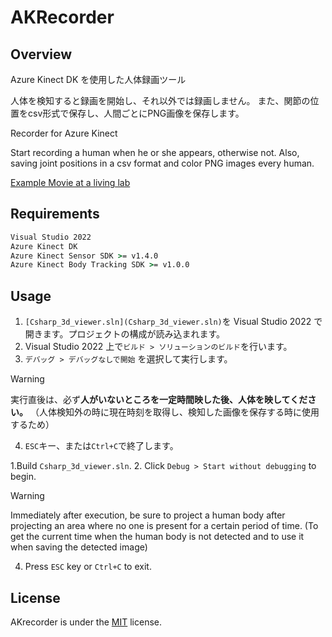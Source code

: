 # AKRecorder
## Overview
Azure Kinect DK を使用した人体録画ツール

人体を検知すると録画を開始し、それ以外では録画しません。
また、関節の位置をcsv形式で保存し、人間ごとにPNG画像を保存します。

Recorder for Azure Kinect

Start recording a human when he or she appears, otherwise not.
Also, saving joint positions in a csv format and color PNG images every human.

[Example Movie at a living lab](https://youtu.be/yrhxCEUvvkY)

## Requirements
```cmd
Visual Studio 2022
Azure Kinect DK
Azure Kinect Sensor SDK >= v1.4.0
Azure Kinect Body Tracking SDK >= v1.0.0
```

## Usage
1. `[Csharp_3d_viewer.sln](Csharp_3d_viewer.sln)`を Visual Studio 2022 で開きます。プロジェクトの構成が読み込まれます。
2. Visual Studio 2022 上で`ビルド > ソリューションのビルド`を行います。
3. `デバッグ > デバッグなしで開始` を選択して実行します。
> [!WARNING]
> 実行直後は、必ず**人がいないところを一定時間映した後、人体を映してください。**
>（人体検知外の時に現在時刻を取得し、検知した画像を保存する時に使用するため）

4. `ESC`キー、または`Ctrl+C`で終了します。

1.Build `Csharp_3d_viewer.sln`.
2. Click `Debug > Start without debugging` to begin.
> [!WARNING]
> Immediately after execution, be sure to project a human body after projecting an area where no one is present for a certain period of time.
> (To get the current time when the human body is not detected and to use it when saving the detected image)

4. Press `ESC` key or `Ctrl+C` to exit.

## License
AKrecorder is under the [MIT](LICENSE) license.
